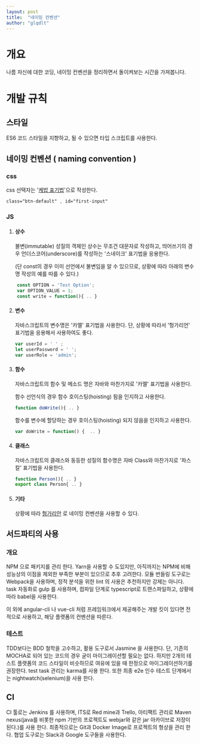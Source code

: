 ```yaml
---
layout: post
title:  "네이밍 컨벤션"
author: "glqdlt"
---
```


# 개요

나름 자신에 대한 코딩, 네이밍 컨벤션을 정리하면서 돌이켜보는 시간을 가져봅니다.

# 개발 규칙

## 스타일
ES6 코드 스타일을 지향하고, 될 수 있으면 타입 스크립트를 사용한다.

## 네이밍 컨벤션 ( naming convention )

### css

css 선택자는 '[케밥 표기법](http://wiki.c2.com/?KebabCase)'으로 작성한다.

```css
class="btn-default" , id="first-input"
```

### JS

1. #### 상수
    불변(immutable) 성질의 객체인 상수는 무조건 대문자로 작성하고, 띄어쓰기의 경우 언더스코어(underscore)를 작성하는 '스네이크' 표기법을 응용한다. 
    
    (단 const의 경우 이미 선언에서 불변임을 알 수 있으므로, 상황에 따라 아래의 변수명 작성의 예를 따를 수 있다.)


```javascript
    const OPTION = 'Test Option';
    var OPTION_VALUE = 1;
    const write = function(){ .. }
```

2. #### 변수

    자바스크립트의 변수명은 '카멜' 표기법을 사용한다. 단, 상황에 따라서 '헝가리언' 표기법을 응용해서 사용하여도 좋다.

    ```javascript
    var userId = ' ' ;
    let userPassword = ' ';
    var userRole = 'admin';
    ```

3. #### 함수

    자바스크립트의 함수 및 메소드 명은 자바와 마찬가지로 '카멜' 표기법을 사용한다.

    함수 선언식의 경우 함수 호이스팅(hoisting) 됨을 인지하고 사용한다.
    ```javascript
    function doWrite(){ .. } 
    ```
    
    함수를 변수에 할당하는 경우 호이스팅(hoisting) 되지 않음을 인지하고 사용한다.

    ```javascript
    var doWrite = function() {  .. } 
    ```

4. #### 클래스 

    자바스크립트의 클래스와 동등한 성질의 함수명은 자바 Class와 마찬가지로 '파스칼' 표기법을 사용한다.

    ```javascript
    function Person(){ .. } 
    export class Person{ .. }
    ```

5. #### 기타

    상황에 따라 [헝가리안](https://zetawiki.com/wiki/%ED%97%9D%EA%B0%80%EB%A6%AC%EC%96%B8_%ED%91%9C%EA%B8%B0%EB%B2%95) 로 네이밍 컨벤션을 사용할 수 있다.
        


## 서드파티의 사용

### 개요

NPM 으로 패키지를 관리 한다. Yarn을 사용할 수 도있지만, 아직까지는 NPM에 비해 성능상의 이점을 제외한 부족한 부분이 있으므로 추후 고려한다. 모듈 번들링 도구로는 Webpack을 사용하며, 정적 분석을 위한 lint 의 사용은 추천하지만 강제는 아니다. task 자동화로 gulp 를 사용하며, 컴파일 단계로 typescript로 트랜스파일하고, 상황에 따라 babel을 사용한다.

이 외에 angular-cli 나 vue-cli 처럼 프레임워크에서 제공해주는 개발 킷이 있다면 전적으로 사용하고, 해당 플랫폼의 컨벤션을 따른다.

### 테스트

TDD보다는 BDD 철학을 고수하고, 활용 도구로서 Jasmine 을 사용한다. 단, 기존의 MOCHA로 되어 있는 코드의 경우 굳이 마이그레이션할 필요는 없다. 하지만 2개의 테스트 플랫폼의 코드 스타일이 비슷하므로 여유에 있을 때 한정으로 마이그레이션하기를 권장한다. test task 관리는 karma를 사용 한다. 또한 최종 e2e 인수 테스트 단계에서는 nightwatch(selenium)을 사용 한다.

## CI

CI 툴로는 Jenkins 를 사용하며, ITS로 Red mine과 Trello, 아티팩트 관리로 Maven nexus(java를 비롯한 npm 기반의 프로젝트도 webjar와 같은 jar 아카이브로 저장이 된다.)를 사용 한다. 최종적으로는 Git과 Docker Image로 프로젝트의 형상을 관리 한다. 협업 도구로는 Slack과 Google 도구들을 사용한다.
